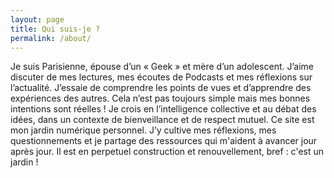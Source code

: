 ```yaml
---
layout: page
title: Qui suis-je ?
permalink: /about/
---
```


Je suis Parisienne, épouse d’un « Geek » et mère d’un adolescent. J’aime discuter de mes lectures, mes écoutes de Podcasts et mes réflexions sur l’actualité. J’essaie de comprendre les points de vues et d’apprendre des expériences des autres. Cela n’est pas toujours simple mais mes bonnes intentions sont réelles ! Je crois en l’intelligence collective et au débat des idées, dans un contexte de bienveillance et de respect mutuel. Ce site est mon jardin numérique personnel. J’y cultive mes réflexions, mes questionnements et je partage des ressources qui m'aident à avancer jour après jour. Il est en perpetuel construction et renouvellement, bref : c'est un jardin !
